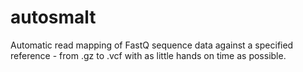 # autosmalt
Automatic read mapping of FastQ sequence data against a specified reference - from .gz to .vcf with as little hands on time as possible.
